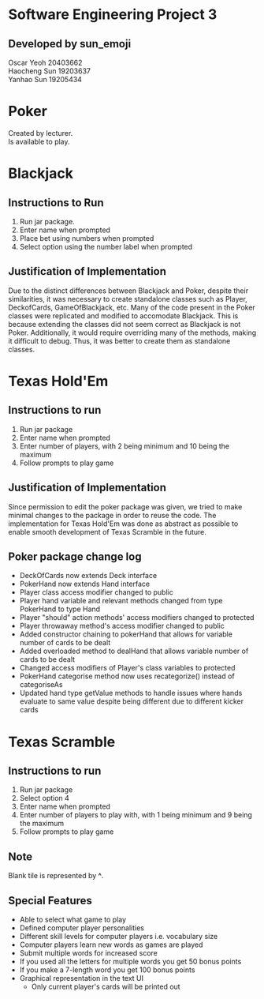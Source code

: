 # Software Engineering Project 3
## Developed by sun_emoji
Oscar Yeoh 20403662  
Haocheng Sun 19203637  
Yanhao Sun 19205434

# Poker
Created by lecturer.  
Is available to play.

# Blackjack
## Instructions to Run
1. Run jar package.
2. Enter name when prompted
3. Place bet using numbers when prompted
4. Select option using the number label when prompted

## Justification of Implementation
Due to the distinct differences between Blackjack and Poker, despite their similarities, it was necessary to create standalone classes such as Player, DeckofCards, GameOfBlackjack, etc. Many of the code present in the Poker classes were replicated and modified to accomodate Blackjack. This is because extending the classes did not seem correct as Blackjack is not Poker. Additionally, it would require overriding many of the methods, making it difficult to debug. Thus, it was better to create them as standalone classes.

# Texas Hold'Em
## Instructions to run
1. Run jar package
2. Enter name when prompted
3. Enter number of players, with 2 being minimum and 10 being the maximum
4. Follow prompts to play game

## Justification of Implementation
Since permission to edit the poker package was given, we tried to make minimal changes to the package in order to reuse the code. The implementation for Texas Hold'Em was done as abstract as possible to enable smooth development of Texas Scramble in the future.

## Poker package change log
- DeckOfCards now extends Deck interface
- PokerHand now extends Hand interface
- Player class access modifier changed to public
- Player hand variable and relevant methods changed from type PokerHand to type Hand
- Player "should" action methods' access modifiers changed to protected
- Player throwaway method's access modifier changed to public
- Added constructor chaining to pokerHand that allows for variable number of cards to be dealt
- Added overloaded method to dealHand that allows variable number of cards to be dealt
- Changed access modifiers of Player's class variables to protected
- PokerHand categorise method now uses recategorize() instead of categoriseAs
- Updated hand type getValue methods to handle issues where hands evaluate to same value despite being different due to different kicker cards

# Texas Scramble
## Instructions to run
1. Run jar package
2. Select option 4
3. Enter name when prompted
4. Enter number of players to play with, with 1 being minimum and 9 being the maximum
5. Follow prompts to play game

## Note
Blank tile is represented by **^**.

## Special Features
- Able to select what game to play
- Defined computer player personalities
- Different skill levels for computer players i.e. vocabulary size
- Computer players learn new words as games are played
- Submit multiple words for increased score
- If you used all the letters for multiple words you get 50 bonus points
- If you make a 7-length word you get 100 bonus points
- Graphical representation in the text UI
  - Only current player's cards will be printed out
